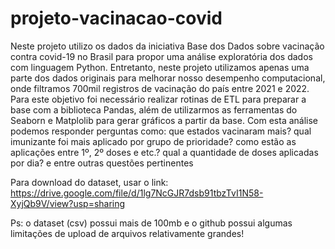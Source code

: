 # projeto-vacinacao-covid
Neste projeto utilizo os dados da iniciativa Base dos Dados sobre vacinação contra covid-19 no Brasil para propor uma análise exploratória dos dados com linguagem Python. Entretanto, neste projeto utilizamos apenas uma parte dos dados originais para melhorar nosso desempenho computacional, onde filtramos 700mil registros de vacinação do país entre 2021 e 2022. Para este objetivo foi necessário realizar rotinas de ETL para preparar a base com a biblioteca Pandas, além de utilizarmos as ferramentas do Seaborn e Matplolib para gerar gráficos a partir da base. Com esta análise podemos responder perguntas como: que estados vacinaram mais? qual imunizante foi mais aplicado por grupo de prioridade? como estão as aplicações entre 1º, 2º doses e etc.? qual a quantidade de doses aplicadas por dia? e entre outras questões pertinentes

Para download do dataset, usar o link: https://drive.google.com/file/d/1lg7NcGJR7dsb91tbzTvI1N58-XyjQb9V/view?usp=sharing

Ps: o dataset (csv) possui mais de 100mb e o github possui algumas limitações de upload de arquivos relativamente grandes!
